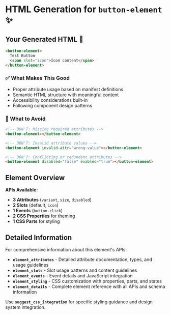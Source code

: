 # HTML Generation for `button-element` ✨

## Your Generated HTML 🎉

```html
<button-element>
  Test Button
  <span slot="icon">Icon content</span>
</button-element>
```

### ✅ What Makes This Good
- Proper attribute usage based on manifest definitions
- Semantic HTML structure with meaningful content
- Accessibility considerations built-in
- Following component design patterns

### 🚫 What to Avoid
```html
<!-- DON'T: Missing required attributes -->
<button-element></button-element>

<!-- DON'T: Invalid attribute values -->
<button-element invalid-attr="wrong-value"></button-element>

<!-- DON'T: Conflicting or redundant attributes -->
<button-element disabled="false" enabled="true"></button-element>
```

## Element Overview

**APIs Available:**
- **3 Attributes** (`variant`, `size`, `disabled`)
- **2 Slots** (default, `icon`)
- **1 Events** (`button-click`)
- **2 CSS Properties** for theming
- **1 CSS Parts** for styling


## Detailed Information

For comprehensive information about this element's APIs:

- **`element_attributes`** - Detailed attribute documentation, types, and usage guidelines
- **`element_slots`** - Slot usage patterns and content guidelines
- **`element_events`** - Event details and JavaScript integration
- **`element_styling`** - CSS customization with properties, parts, and states
- **`element_details`** - Complete element reference with all APIs and schema information

Use **`suggest_css_integration`** for specific styling guidance and design system integration.
